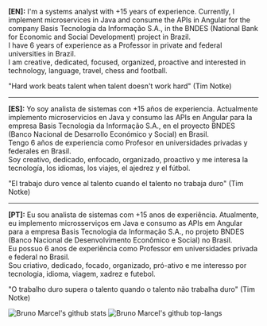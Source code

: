 <b>[EN]:</b> I'm a systems analyst with +15 years of experience. Currently, I implement microservices in Java and consume the APIs in Angular for the company Basis Tecnologia da Informação S.A., in the BNDES (National Bank for Economic and Social Development) project in Brazil.<br>
I have 6 years of experience as a Professor in private and federal universities in Brazil.<br>
I am creative, dedicated, focused, organized, proactive and interested in technology, language, travel, chess and football.<br>

"Hard work beats talent when talent doesn't work hard" (Tim Notke)

-----------------------------------------------------------------------------------------------------------------------------------------------

<b>[ES]:</b> Yo soy analista de sistemas con +15 años de experiencia. Actualmente implemento microservicios en Java y consumo las APIs en Angular para la empresa Basis Tecnologia da Informação S.A., en el proyecto BNDES (Banco Nacional de Desarrollo Económico y Social) en Brasil.<br>
Tengo 6 años de experiencia como Profesor en universidades privadas y federales en Brasil.<br>
Soy creativo, dedicado, enfocado, organizado, proactivo y me interesa la tecnología, los idiomas, los viajes, el ajedrez y el fútbol.<br>

"El trabajo duro vence al talento cuando el talento no trabaja duro" (Tim Notke)

-----------------------------------------------------------------------------------------------------------------------------------------------

<b>[PT]:</b> Eu sou analista de sistemas com +15 anos de experiência. Atualmente, eu implemento microsserviços em Java e consumo as APIs em Angular para a empresa Basis Tecnologia da Informação S.A., no projeto BNDES (Banco Nacional de Desenvolvimento Econômico e Social) no Brasil.<br>
Eu possuo 6 anos de experiência como Professor em universidades privada e federal no Brasil.<br>
Sou criativo, dedicado, focado, organizado, pró-ativo e me interesso por tecnologia, idioma, viagem, xadrez e futebol.<br>

"O trabalho duro supera o talento quando o talento não trabalha duro" (Tim Notke)

![Bruno Marcel's github stats](https://github-readme-stats.vercel.app/api?username=bmnsouza&show_icons=true&theme=dracula)
![Bruno Marcel's github top-langs](https://github-readme-stats.vercel.app/api/top-langs/?username=bmnsouza&layout=compact&theme=dracula)
